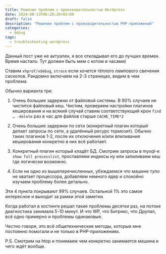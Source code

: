 ```yaml
---
title: Решение проблем с производительностью Wordpress
date: 2024-08-13T06:28:26+03:00
draft: false
description: "Решение проблем с производительностью PHP-приложений"
categories:
  - debug
tags:
  - troubleshooting wordpress
---
```

Данный пост уже не актуален, я все откладывал его до лучших времен. Время настало. Тут должен быть мем с котом и часами)

Ставим `xhprof/xdebug`, `strace` если хочется тёплого лампового свечения сисколов. Рандомно включаем на 2-3 страницах, видим в чем проблема.

Обычно варианта три:

1. Очень большие задержки от файловой системы.
В 90% случаев не чистится файловый кеш. Чистим, проверяем настройки плагинов кеширования и на всякий случай ставим соответствующий крон `find … -delete` раз в час для файлов старше `CACHE_TIME*2`

2. Очень большие задержки по сети (конкретный плагин который делает запросы по сети, а удалённый ресурс тормозит).
Обычно таких плагинов 1-2, после их отключения и/или впиливания кеширования конкретно в них всё работает.

3. Конкретный плагин который кладёт БД. Смотрим запросы в mysql-e `show full processlist`, проставляем индексы ну или запиливаем кеш где логически возможно.

4. Если ни одно из вышеперечисленных, убеждаемся что машине тупо не хватает процессора, добавляем немного ядер и спокойно изучаем проблему более детально.

Эти 4 пункта покрывают 99% случаев. Остальной 1% это самое интересное и выходит за рамки этой заметки.

Когда работал в хостинге решал такие проблемы десятки раз, на потоке диагностика занимала 5-10 минут. И что WP, что Битрикс, что Друпал, всё одно примерно и проблемы одинаковые.

Честно говоря, это всё общетехнические методы, которые мне постоянно помогали и не только в PHP-приложениях.

P.S. Смотрим на htop и понимаем чем конкретно занимается машина и чего ждёт вообще.
